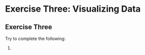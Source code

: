 Exercise Three: Visualizing Data
================

Exercise Three
--------------

Try to complete the following:

1.
